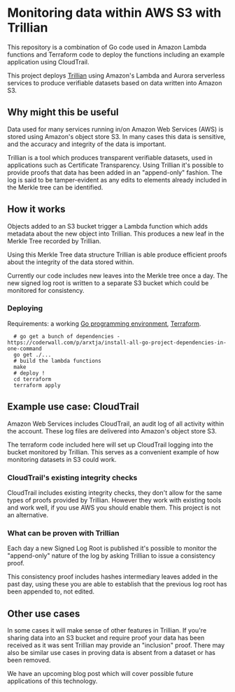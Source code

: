 # Monitoring data within AWS S3 with Trillian #

This repository is a combination of Go code used in Amazon Lambda functions and
Terraform code to deploy the functions including an example application using
CloudTrail.

This project deploys [Trillian](https://github.com/google/trillian) using
Amazon's Lambda and Aurora serverless services to produce verifiable datasets
based on data written into Amazon S3.

## Why might this be useful ##

Data used for many services running in/on Amazon Web Services (AWS) is stored
using Amazon's object store S3. In many cases this data is sensitive, and the
accuracy and integrity of the data is important.

Trillian is a tool which produces transparent verifiable datasets, used in
applications such as Certificate Transparency. Using Trillian it's possible to
provide proofs that data has been added in an "append-only" fashion. The log is
said to be tamper-evident as any edits to elements already included in the
Merkle tree can be identified.

## How it works ##

Objects added to an S3 bucket trigger a Lambda function which adds metadata
about the new object into Trillian. This produces a new leaf in the Merkle Tree
recorded by Trillian.

Using this Merkle Tree data structure Trillian is able produce efficient proofs
about the integrity of the data stored within.

Currently our code includes new leaves into the Merkle tree once a day. The new
signed log root is written to a separate S3 bucket which could be monitored for
consistency.

### Deploying ###

Requirements: a working [Go programming environment](https://golang.org/doc/install), [Terraform](https://www.terraform.io/).

```shell
  # go get a bunch of dependencies - https://coderwall.com/p/arxtja/install-all-go-project-dependencies-in-one-command
  go get ./...
  # build the lambda functions
  make
  # deploy !
  cd terraform
  terraform apply
```

## Example use case: CloudTrail ##

Amazon Web Services includes CloudTrail, an audit log of all activity within the
account. These log files are delivered into Amazon's object store S3.

The terraform code included here will set up CloudTrail logging into the bucket
monitored by Trillian. This serves as a convenient example of how monitoring
datasets in S3 could work.

### CloudTrail's existing integrity checks ###

CloudTrail includes existing integrity checks, they don't allow for the same
types of proofs provided by Trillian. However they work with existing tools and
work well, if you use AWS you should enable them. This project is not an
alternative.

### What can be proven with Trillian ###

Each day a new Signed Log Root is published it's possible to monitor the
"append-only" nature of the log by asking Trillian to issue a consistency proof.

This consistency proof includes hashes intermediary leaves added in the past
day, using these you are able to establish that the previous log root has been
appended to, not edited.

## Other use cases ##

In some cases it will make sense of other features in Trillian. If you're sharing
data into an S3 bucket and require proof your data has been received as it was
sent Trillian may provide an "inclusion" proof. There may also be similar use
cases in proving data is absent from a dataset or has been removed.

We have an upcoming blog post which will cover possible future applications of
this technology.
